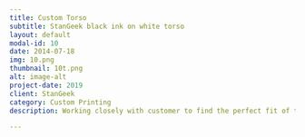 ```yaml
---
title: Custom Torso 
subtitle: StanGeek black ink on white torso
layout: default
modal-id: 10
date: 2014-07-18
img: 10.png
thumbnail: 10t.png
alt: image-alt
project-date: 2019
client: StanGeek
category: Custom Printing
description: Working closely with customer to find the perfect fit of their new logo onto a LEGO Minifigure torso. Contact millionprints with your special project, orders as little as 12 with options of printing front and back.

---
```

